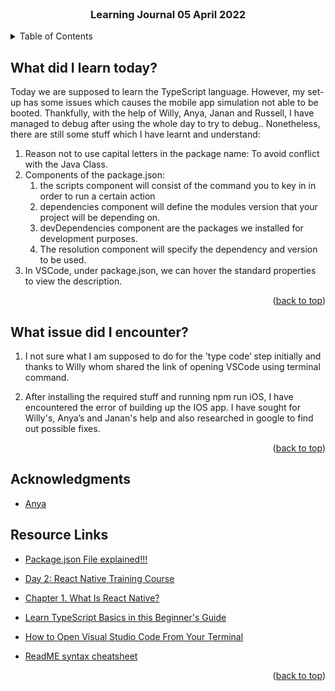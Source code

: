 <div id="top"></div>

<br />

<h3 align="center">Learning Journal 05 April 2022</h3>

<!-- TABLE OF CONTENTS -->
<details>
  <summary>Table of Contents</summary>
  <ul>
    <li><a href="#what-did-i-learn-today">What did I learn today?</a></li>
    <li><a href="#what-issue-did-i-encounter">What issue did I encounter?</a></li>
    <li><a href="#acknowledgments">Acknowledgments</a></li>
    <li><a href="#resource-links">Resource Links</a></li>
      </ul>
     
</details>

<!-- ABOUT THE PROJECT -->
## What did I learn today?
Today we are supposed to learn the TypeScript language.
However, my set-up has some issues which causes the mobile app simulation not able to be booted.
Thankfully, with the help of Willy, Anya, Janan and Russell, I have managed to debug after using the whole day to try to debug..
Nonetheless, there are still some stuff which I have learnt and understand:
<br/>
1. Reason not to use capital letters in the package name: To avoid conflict with the Java Class.
2. Components of the package.json:
    1. the scripts component will consist of the command you to key in in order to run a certain action
    2. dependencies component will define the modules version that your project will be depending on.
    3. devDependencies component are the packages we installed for development purposes.
    4. The resolution component will specify the dependency and version to be used.
3. In VSCode, under package.json, we can hover the standard properties to view the description.

<p align="right">(<a href="#top">back to top</a>)</p>

## What issue did I encounter?

1. I not sure what I am supposed to do for the 'type code’ step initially and thanks to Willy whom shared the link of opening VSCode using terminal command.
 
2. After installing the required stuff and running npm run iOS, I have encountered the error of building up the IOS app. I have sought for Willy's, Anya’s and Janan's help and also researched in google to find out possible fixes.

<p align="right">(<a href="#top">back to top</a>)</p>

<!-- ACKNOWLEDGMENTS -->
## Acknowledgments
* [Anya](https://github.com/huanganya/react-native-starter)


<!-- Resource Links -->
## Resource Links
* [Package.json File explained!!!](https://dev.to/naveenchandar/package-json-file-explained-b94)

* [Day 2: React Native Training Course](https://docs.google.com/document/d/1xVfj6FU5U66KOUrjjZkWJ3uAaclqmt_RvZVPtJvKo6w/edit)

* [Chapter 1. What Is React Native?](https://www.oreilly.com/library/view/learning-react-native/9781491929049/ch01.html)

* [Learn TypeScript Basics in this Beginner's Guide](https://www.freecodecamp.org/news/learn-typescript-basics/)

* [How to Open Visual Studio Code From Your Terminal](https://www.freecodecamp.org/news/how-to-open-visual-studio-code-from-your-terminal/#:~:text=Once%20your%20terminal%20is%20open,Then%20hit%20enter%20.&text=Once%20you%20hit%20enter%20%2C%20VS%20Code%20will%20now%20open)

* [ReadME syntax cheatsheet](https://github.com/tchapi/markdown-cheatsheet/blob/master/README.md#heading-1)

<p align="right">(<a href="#top">back to top</a>)</p>

